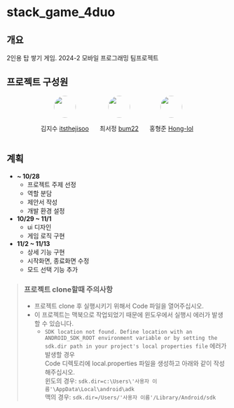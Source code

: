 # stack_game_4duo

## 개요
2인용 탑 쌓기 게임. 2024-2 모바일 프로그래밍 팀프로젝트

## 프로젝트 구성원
<div style="display: flex; justify-content: center; gap: 25px;"> 
    <div style="display: flex; align-items: center; flex-direction: column;">
    <img src="https://avatars.githubusercontent.com/u/80537289?v=4" width=50 style="border-radius:100%">
    <p>김지수 <a href="https://github.com/itsthejisoo">itsthejisoo</a></p>
    </div>
    <div style="display: flex; align-items: center; flex-direction: column;">
        <img src="https://avatars.githubusercontent.com/u/113536288?v=4" width=50 style="border-radius:100%">
        <p>최서정 <a href="https://github.com/bum22">bum22</a></p>
    </div>
    <div style="display: flex; align-items: center; flex-direction: column;">
        <img src="https://avatars.githubusercontent.com/u/72370753?v=4" width=50 style="border-radius:100%">
        <p>홍형준 <a href="https://github.com/Hong-lol">Hong-lol</a></p>
    </div>
</div>
  
## 계획
- **~ 10/28**
  - 프로젝트 주제 선정
  - 역할 분담
  - 제안서 작성
  - 개발 환경 설정
- **10/29 ~ 11/1**
  - ui 디자인
  - 게임 로직 구현
- **11/2 ~ 11/13**
  - 상세 기능 구현
  - 시작화면, 종료화면 수정
  - 모드 선택 기능 추가


> ### 프로젝트 clone할때 주의사항
> - 프로젝트 clone 후 실행시키기 위해서 Code 파일을 열어주십시오.
> - 이 프로젝트는 맥북으로 작업되었기 때문에 윈도우에서 실행시 에러가 발생할 수 있습니다.
>   - ```SDK location not found. Define location with an ANDROID_SDK_ROOT environment variable or by setting the sdk.dir path in your project's local properties file``` 에러가 발생할 경우 <br> Code 디렉토리에 local.properties 파일을 생성하고 아래와 같이 작성해주십시오. <br> 윈도의 경우: ```sdk.dir=c:\Users\'사용자 이름'\AppData\Local\android\adk```<br> 맥의 경우: ```sdk.dir=/Users/'사용자 이름'/Library/Android/sdk```